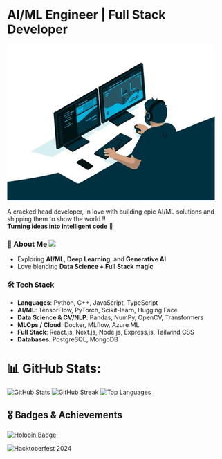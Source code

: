 # AI/ML Engineer | Full Stack Developer
<img src="giphy 3.webp" style="text-align:center;"></img>

A cracked head developer, in love with building epic AI/ML solutions and shipping them to show the world !!  
**Turning ideas into intelligent code** 🚀  

### 🌟 About Me ![](https://komarev.com/ghpvc/?username=aldol07&label=Profile+views&style=for-the-badge&color=green)  
- Exploring **AI/ML**, **Deep Learning**, and **Generative AI**  
- Love blending **Data Science + Full Stack magic**  

### 🛠️ Tech Stack
- **Languages**: Python, C++, JavaScript, TypeScript  
- **AI/ML**: TensorFlow, PyTorch, Scikit-learn, Hugging Face  
- **Data Science & CV/NLP**: Pandas, NumPy, OpenCV, Transformers  
- **MLOps / Cloud**: Docker, MLflow, Azure ML  
- **Full Stack**: React.js, Next.js, Node.js, Express.js, Tailwind CSS  
- **Databases**: PostgreSQL, MongoDB

# 📊 GitHub Stats:

![GitHub Stats](https://github-readme-stats.vercel.app/api?username=aldol07&show_icons=true&theme=dark&count_private=true)
![GitHub Streak](https://streak-stats.demolab.com/?user=aldol07&theme=dark)
![Top Languages](https://github-readme-stats.vercel.app/api/top-langs/?username=aldol07&layout=compact&theme=dark)

## 🎖️ Badges & Achievements
[![Holopin Badge](https://holopin.me/aldol07)](https://holopin.io/@aldol07)
<!-- Hacktoberfest badges - these will show automatically during October if you participate -->
![Hacktoberfest 2024](https://img.shields.io/badge/Hacktoberfest-2024-blueviolet?style=for-the-badge&logo=hacktoberfest&logoColor=white)
